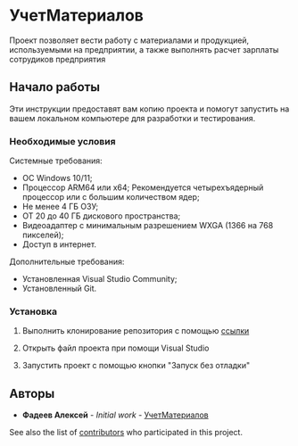 # УчетМатериалов

Проект позволяет вести работу с материалами и продукцией, используемыми на предприятии, а также выполнять расчет зарплаты сотрудиков предприятия

## Начало работы

Эти инструкции предоставят вам копию проекта и помогут запустить на вашем локальном компьютере для разработки и тестирования.

### Необходимые условия

Системные требования:
- ОС Windows 10/11;
- Процессор ARM64 или x64; Рекомендуется четырехъядерный процессор или с большим количеством ядер;
- Не менее 4 ГБ ОЗУ;
- ОТ 20 до 40 ГБ дискового пространства;
- Видеоадаптер с минимальным разрешением WXGA (1366 на 768 пикселей);
- Доступ в интернет.

Дополнительные требования:
- Установленная Visual Studio Community;
- Установленный Git.

### Установка

1. Выполнить клонирование репозитория с помощью [ссылки](http://gogs.ngknn.local:3000/tmpERROR/TestSession.git)

2. Открыть файл проекта при помощи Visual Studio

3. Запустить проект с помощью кнопки "Запуск без отладки"

## Авторы

* **Фадеев Алексей** - *Initial work* - [УчетМатериалов](http://gogs.ngknn.local:3000/tmpERROR/TestSession.git)

See also the list of [contributors]() who participated in this project.

